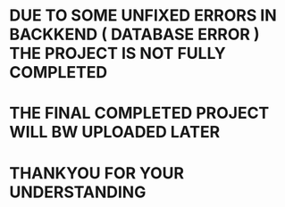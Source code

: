 # DUE TO SOME UNFIXED ERRORS IN BACKKEND ( DATABASE ERROR ) THE PROJECT IS NOT FULLY  COMPLETED 
# THE FINAL COMPLETED PROJECT WILL BW UPLOADED LATER 
# THANKYOU FOR YOUR UNDERSTANDING 

 
